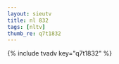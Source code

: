 ```yaml
--- 
layout: sieutv
title: nl 832
tags: [nltv]
thumb_re: q7t1832
---
```

{% include tvadv key="q7t1832" %} 
